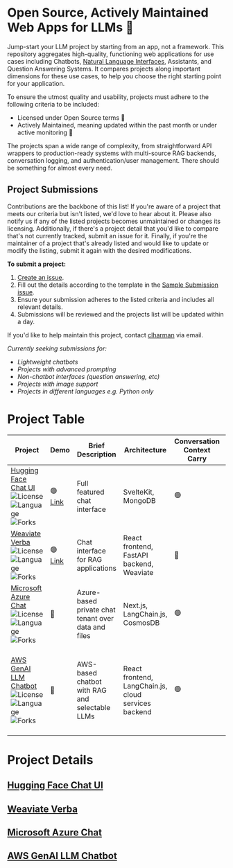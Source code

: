 # Open Source, Actively Maintained Web Apps for LLMs 💬

Jump-start your LLM project by starting from an app, not a framework. This repository aggregates high-quality, functioning web applications for use cases including Chatbots, [Natural Language Interfaces](https://colinharman.substack.com/i/137091060/natural-language-interfaces-nli), Assistants, and Question Answering Systems. It compares projects along important dimensions for these use cases, to help you choose the right starting point for your application.

To ensure the utmost quality and usability, projects must adhere to the following criteria to be included:

- Licensed under Open Source terms 💸
- Actively Maintained, meaning updated within the past month or under active monitoring 🚨

The projects span a wide range of complexity, from straightforward API wrappers to production-ready systems with multi-source RAG backends, conversation logging, and authentication/user management. There should be something for almost every need.

## Project Submissions
Contributions are the backbone of this list! If you're aware of a project that meets our criteria but isn't listed, we'd love to hear about it. Please also notify us if any of the listed projects becomes unmaintained or changes its licensing. Additionally, if there's a project detail that you'd like to compare that's not currently tracked, submit an issue for it. Finally, if you're the maintainer of a project that's already listed and would like to update or modify the listing, submit it again with the desired modifications.

**To submit a project:**

1. [Create an issue](https://github.com/YOUR_GITHUB_USERNAME/llm-uis/issues/new).
2. Fill out the details according to the template in the [Sample Submission issue](https://github.com/snowfort-ai/llm-uis/issues/1).
3. Ensure your submission adheres to the listed criteria and includes all relevant details.
4. Submissions will be reviewed and the projects list will be updated within a day.

If you'd like to help maintain this project, contact [clharman](https://github.com/clharman) via email.

_Currently seeking submissions for:_

- _Lightweight chatbots_
- _Projects with advanced prompting_
- _Non-chatbot interfaces (question answering, etc)_
- _Projects with image support_
- _Projects in different languages e.g. Python only_

# Project Table

| Project                                                                                                                                                                                                                                                                                                                                      | Demo                                    | Brief Description                                   | Architecture                                         | Conversation Context Carry | Conversation History | Authentication    | Model Support                                                                         | Rich Text Support | Image Support | Multi-step Prompting | (RAG) Data Source(s)            | (RAG) Show Sources | (RAG) Data ingestion     | Quick Deploy           | Other Features                           |
| -------------------------------------------------------------------------------------------------------------------------------------------------------------------------------------------------------------------------------------------------------------------------------------------------------------------------------------------- | --------------------------------------- | --------------------------------------------------- | ---------------------------------------------------- | -------------------------- | -------------------- | ----------------- | ------------------------------------------------------------------------------------- | ----------------- | ------------- | -------------------- | ------------------------------- | ------------------ | ------------------------ | ---------------------- | ---------------------------------------- |
| [Hugging Face Chat UI](https://github.com/huggingface/chat-ui) ![License](https://img.shields.io/github/license/huggingface/chat-ui) ![Language](https://img.shields.io/github/languages/top/huggingface/chat-ui) ![Forks](https://img.shields.io/github/forks/huggingface/chat-ui)                                                          | 🟢 [Link](https://huggingface.co/chat/) | Full featured chat interface                        | SvelteKit, MongoDB                                   | 🟢                         | 🟢                   | 🟢 OpenID         | Hugging Face Inference API, local, Amazon SageMaker                                   | 🟢                | 🔴            | 🔴                   | 🟢 Google search                | 🟢                 | 🔴                       | 🟢 Hugging Face Spaces | Theme configuration                      |
| [Weaviate Verba](https://github.com/weaviate/verba) ![License](https://img.shields.io/github/license/weaviate/verba) ![Language](https://img.shields.io/github/languages/top/weaviate/verba) ![Forks](https://img.shields.io/github/forks/weaviate/verba)<br>                                                                                | 🟢 [Link](https://verba.weaviate.io/)   | Chat interface for RAG applications                 | React frontend, FastAPI backend, Weaviate            | 🔴                         | 🔴                   | 🔴                | OpenAI                                                                                | 🟢                | 🔴            | 🔴                   | 🟢 Weaviate                     | 🟢                 | 🟢 Via CLI               | 🟢 Docker              | Semantic caching                         |
| [Microsoft Azure Chat](https://github.com/microsoft/azurechat) ![License](https://img.shields.io/github/license/microsoft/azurechat) ![Language](https://img.shields.io/github/languages/top/microsoft/azurechat) ![Forks](https://img.shields.io/github/forks/microsoft/azurechat)                                                          | 🔴                                      | Azure-based private chat tenant over data and files | Next.js, LangChain.js, CosmosDB                      | 🟢                         | 🟢                   | 🟢 NextAuth       | OpenAI                                                                                | 🟢                | 🔴            | 🔴                   | 🟢 Azure Cognitive Search       | 🔴                 | 🟢 UI single-file upload | 🟢 Azure               |                                          |
| [AWS GenAI LLM Chatbot](https://github.com/aws-samples/aws-genai-llm-chatbot) ![License](https://img.shields.io/github/license/aws-samples/aws-genai-llm-chatbot) ![Language](https://img.shields.io/github/languages/top/aws-samples/aws-genai-llm-chatbot) ![Forks](https://img.shields.io/github/forks/aws-samples/aws-genai-llm-chatbot) | 🔴                                      | AWS-based chatbot with RAG and selectable LLMs      | React frontend, LangChain.js, cloud services backend | 🟢                         | 🟢                   | 🟢 Amazon Cognito | Bedrock, SageMaker, Hugging Face Inference Endpoints, OpenAI, Anthropic, AI21, Cohere | 🔴                | 🔴            | 🔴                   | 🟢 Postgres/ Kendra/ OpenSearch | 🟢                 | 🟢 UI file upload        | 🟢 AWS                 | User-selectable model and search backend |


# Project Details

## [Hugging Face Chat UI](https://github.com/huggingface/chat-ui)



## [Weaviate Verba](https://github.com/weaviate/verba)



## [Microsoft Azure Chat](https://github.com/microsoft/azurechat)



## [AWS GenAI LLM Chatbot](https://github.com/aws-samples/aws-genai-llm-chatbot)
